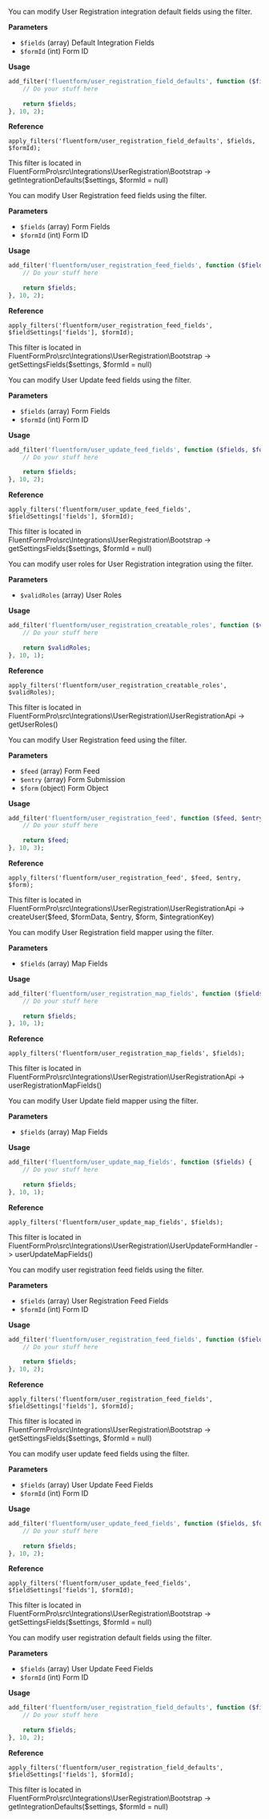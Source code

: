 <explain-block title="fluentform/user_registration_field_defaults">

You can modify User Registration integration default fields using the filter.

**Parameters**

- `$fields` (array) Default Integration Fields
- `$formId` (int) Form ID

**Usage**

```php
add_filter('fluentform/user_registration_field_defaults', function ($fields, $formId) {
    // Do your stuff here
    
    return $fields;
}, 10, 2);

```

**Reference**

`apply_filters('fluentform/user_registration_field_defaults', $fields, $formId);`

This filter is located in FluentFormPro\src\Integrations\UserRegistration\Bootstrap -> getIntegrationDefaults($settings, $formId = null)

</explain-block>

<explain-block title="fluentform/user_registration_feed_fields">

You can modify User Registration feed fields using the filter.

**Parameters**

- `$fields` (array) Form Fields
- `$formId` (int) Form ID

**Usage**

```php
add_filter('fluentform/user_registration_feed_fields', function ($fields, $formId) {
    // Do your stuff here
    
    return $fields;
}, 10, 2);

```

**Reference**

`apply_filters('fluentform/user_registration_feed_fields', $fieldSettings['fields'], $formId);`

This filter is located in FluentFormPro\src\Integrations\UserRegistration\Bootstrap -> getSettingsFields($settings, $formId = null)

</explain-block>

<explain-block title="fluentform/user_update_feed_fields">

You can modify User Update feed fields using the filter.

**Parameters**

- `$fields` (array) Form Fields
- `$formId` (int) Form ID

**Usage**

```php
add_filter('fluentform/user_update_feed_fields', function ($fields, $formId) {
    // Do your stuff here
    
    return $fields;
}, 10, 2);

```

**Reference**

`apply_filters('fluentform/user_update_feed_fields', $fieldSettings['fields'], $formId);`

This filter is located in FluentFormPro\src\Integrations\UserRegistration\Bootstrap -> getSettingsFields($settings, $formId = null)

</explain-block>

<explain-block title="fluentform/user_registration_creatable_roles">

You can modify user roles for User Registration integration using the filter.

**Parameters**

- `$validRoles` (array) User Roles

**Usage**

```php
add_filter('fluentform/user_registration_creatable_roles', function ($validRoles) {
    // Do your stuff here
    
    return $validRoles;
}, 10, 1);

```

**Reference**

`apply_filters('fluentform/user_registration_creatable_roles', $validRoles);`

This filter is located in FluentFormPro\src\Integrations\UserRegistration\UserRegistrationApi -> getUserRoles()

</explain-block>

<explain-block title="fluentform/user_registration_feed">

You can modify User Registration feed using the filter.

**Parameters**

- `$feed` (array) Form Feed
- `$entry` (array) Form Submission
- `$form` (object) Form Object

**Usage**

```php
add_filter('fluentform/user_registration_feed', function ($feed, $entry, $form) {
    // Do your stuff here
    
    return $feed;
}, 10, 3);

```

**Reference**

`apply_filters('fluentform/user_registration_feed', $feed, $entry, $form);`

This filter is located in FluentFormPro\src\Integrations\UserRegistration\UserRegistrationApi -> createUser($feed, $formData, $entry, $form, $integrationKey)

</explain-block>

<explain-block title="fluentform/user_registration_map_fields">

You can modify User Registration field mapper using the filter.

**Parameters**

- `$fields` (array) Map Fields

**Usage**

```php
add_filter('fluentform/user_registration_map_fields', function ($fields) {
    // Do your stuff here
    
    return $fields;
}, 10, 1);

```

**Reference**

`apply_filters('fluentform/user_registration_map_fields', $fields);`

This filter is located in FluentFormPro\src\Integrations\UserRegistration\UserRegistrationApi -> userRegistrationMapFields()

</explain-block>

<explain-block title="fluentform/user_update_map_fields">

You can modify User Update field mapper using the filter.

**Parameters**

- `$fields` (array) Map Fields

**Usage**

```php
add_filter('fluentform/user_update_map_fields', function ($fields) {
    // Do your stuff here
    
    return $fields;
}, 10, 1);

```

**Reference**

`apply_filters('fluentform/user_update_map_fields', $fields);`

This filter is located in FluentFormPro\src\Integrations\UserRegistration\UserUpdateFormHandler -> userUpdateMapFields()

</explain-block>

<explain-block title="fluentform/user_registration_feed_fields">

You can modify user registration feed fields using the filter.

**Parameters**

- `$fields` (array) User Registration Feed Fields
- `$formId` (int) Form ID

**Usage**

```php
add_filter('fluentform/user_registration_feed_fields', function ($fields, $formId) {
    // Do your stuff here
    
    return $fields;
}, 10, 2);

```

**Reference**

`apply_filters('fluentform/user_registration_feed_fields', $fieldSettings['fields'], $formId);`

This filter is located in FluentFormPro\src\Integrations\UserRegistration\Bootstrap -> getSettingsFields($settings, $formId = null)

</explain-block>

<explain-block title="fluentform/user_update_feed_fields">

You can modify user update feed fields using the filter.

**Parameters**

- `$fields` (array) User Update Feed Fields
- `$formId` (int) Form ID

**Usage**

```php
add_filter('fluentform/user_update_feed_fields', function ($fields, $formId) {
    // Do your stuff here
    
    return $fields;
}, 10, 2);

```

**Reference**

`apply_filters('fluentform/user_update_feed_fields', $fieldSettings['fields'], $formId);`

This filter is located in FluentFormPro\src\Integrations\UserRegistration\Bootstrap -> getSettingsFields($settings, $formId = null)

</explain-block>

<explain-block title="fluentform/user_registration_field_defaults">

You can modify user registration default fields using the filter.

**Parameters**

- `$fields` (array) User Update Feed Fields
- `$formId` (int) Form ID

**Usage**

```php
add_filter('fluentform/user_registration_field_defaults', function ($fields, $formId) {
    // Do your stuff here
    
    return $fields;
}, 10, 2);

```

**Reference**

`apply_filters('fluentform/user_registration_field_defaults', $fieldSettings['fields'], $formId);`

This filter is located in FluentFormPro\src\Integrations\UserRegistration\Bootstrap -> getIntegrationDefaults($settings, $formId = null)

</explain-block>